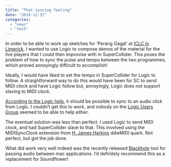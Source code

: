 ```yaml
---
title: "That syncing feeling"
date: "2019-12-31"
categories: 
  - "news"
  - "tech"
---
```


In order to be able to work up sketches for ‘Perang Gagal’ at [ICLC in Limerick](http://iclc.livecodenetwork.org/2020/), I wanted to use Logic to compose demos of the material for the live players that I could then improvise with in SuperCollider. This poses the problem of how to sync the pulse and tempo between the two programmes, which proved annoyingly difficult to accomplish!

Ideally, I would have liked to set the tempo in SuperCollider for Logic to follow. A straightforward way to do this would have been for SC to send MIDI clock and have Logic follow but, annoyingly, Logic does not support slaving to MIDI clock.

[According to the Logic help](https://help.apple.com/logicpro/mac/10.4.7/#/lgcpfffd9371), it should be possible to sync to an audio click from Logic. I couldn’t get this to work, and nobody on the [Logic Users Group](https://logic-users-group.com/threads/sync-to-exernal-audio-click.11048/) seemed to be able to help either.

The eventual solution was less than perfect. I used Logic to send MIDI clock, and had SuperCollider slave to that. This involved using the MIDISyncClock extension from [H. James Harkins](http://www.dewdrop-world.net/display.php?src=sc.md) ddwMIDI quark. Not perfect, but got the job done.

What did work very well indeed was the recently released [Blackhole](https://github.com/ExistentialAudio/BlackHole) tool for passing audio between mac applications. I’d definitely recommend this as a replacement for Soundflower!
